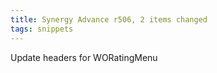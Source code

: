 ```yaml
---
title: Synergy Advance r506, 2 items changed
tags: snippets
---
```


Update headers for WORatingMenu
